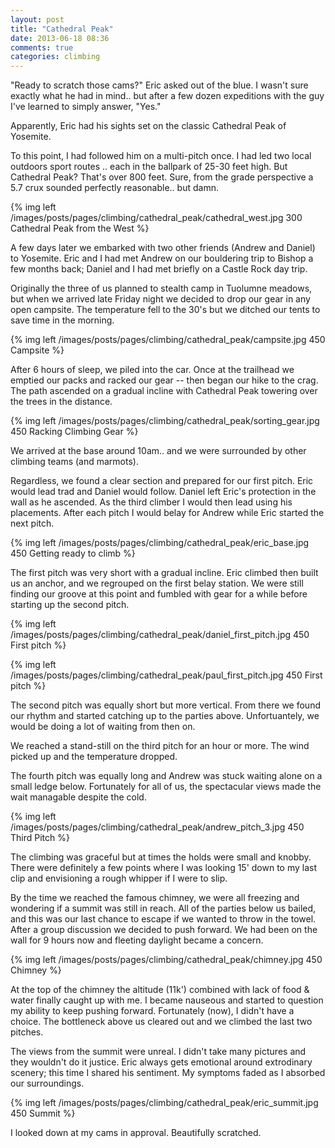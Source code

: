 ```yaml
---
layout: post
title: "Cathedral Peak"
date: 2013-06-18 08:36
comments: true
categories: climbing
---
```


"Ready to scratch those cams?" Eric asked out of the blue. I wasn't sure exactly what he had in mind.. but after a few dozen expeditions with the guy I've learned to simply answer, "Yes."<!-- more -->

Apparently, Eric had his sights set on the classic Cathedral Peak of Yosemite.

To this point, I had followed him on a multi-pitch once. I had led two local outdoors sport routes .. each in the ballpark of 25-30 feet high. But Cathedral Peak? That's over 800 feet. Sure, from the grade perspective a 5.7 crux sounded perfectly reasonable.. but damn.

{% img left /images/posts/pages/climbing/cathedral_peak/cathedral_west.jpg 300 Cathedral Peak from the West %}

A few days later we embarked with two other friends (Andrew and Daniel) to Yosemite. Eric and I had met Andrew on our bouldering trip to Bishop a few months back; Daniel and I had met briefly on a Castle Rock day trip.

Originally the three of us planned to stealth camp in Tuolumne meadows, but when we arrived late Friday night we decided to drop our gear in any open campsite. The temperature fell to the 30's but we ditched our tents to save time in the morning.

{% img left /images/posts/pages/climbing/cathedral_peak/campsite.jpg 450 Campsite %}

After 6 hours of sleep, we piled into the car. Once at the trailhead we emptied our packs and racked our gear -- then began our hike to the crag. The path ascended on a gradual incline with Cathedral Peak towering over the trees in the distance.

{% img left /images/posts/pages/climbing/cathedral_peak/sorting_gear.jpg 450 Racking Climbing Gear %}

We arrived at the base around 10am.. and we were surrounded by other climbing teams (and marmots).

Regardless, we found a clear section and prepared for our first pitch. Eric would lead trad and Daniel would follow. Daniel left Eric's protection in the wall as he ascended. As the third climber I would then lead using his placements. After each pitch I would belay for Andrew while Eric started the next pitch.

{% img left /images/posts/pages/climbing/cathedral_peak/eric_base.jpg 450 Getting ready to climb %}

The first pitch was very short with a gradual incline. Eric climbed then built us an anchor, and we regrouped on the first belay station. We were still finding our groove at this point and fumbled with gear for a while before starting up the second pitch.

{% img left /images/posts/pages/climbing/cathedral_peak/daniel_first_pitch.jpg 450 First pitch %}

{% img left /images/posts/pages/climbing/cathedral_peak/paul_first_pitch.jpg 450 First pitch %}

The second pitch was equally short but more vertical. From there we found our rhythm and started catching up to the parties above. Unfortuantely, we would be doing a lot of waiting from then on.

We reached a stand-still on the third pitch for an hour or more. The wind picked up and the temperature dropped. 

The fourth pitch was equally long and Andrew was stuck waiting alone on a small ledge below. Fortunately for all of us, the spectacular views made the wait managable despite the cold.

{% img left /images/posts/pages/climbing/cathedral_peak/andrew_pitch_3.jpg 450 Third Pitch %}

The climbing was graceful but at times the holds were small and knobby. There were definitely a few points where I was looking 15' down to my last clip and envisioning a rough whipper if I were to slip.

By the time we reached the famous chimney, we were all freezing and wondering if a summit was still in reach. All of the parties below us bailed, and this  was our last chance to escape if we wanted to throw in the towel. After a group discussion we decided to push forward. We had been on the wall for 9 hours now and fleeting daylight became a concern.

{% img left /images/posts/pages/climbing/cathedral_peak/chimney.jpg 450 Chimney %}

At the top of the chimney the altitude (11k') combined with lack of food & water finally caught up with me. I became nauseous and started to question my ability to keep pushing forward. Fortunately (now), I didn't have a choice. The bottleneck above us cleared out and we climbed the last two pitches.

The views from the summit were unreal. I didn't take many pictures and they wouldn't do it justice. Eric always gets emotional around extrodinary scenery; this time I shared his sentiment. My symptoms faded as I absorbed our surroundings.

{% img left /images/posts/pages/climbing/cathedral_peak/eric_summit.jpg 450 Summit %}

I looked down at my cams in approval. Beautifully scratched.

